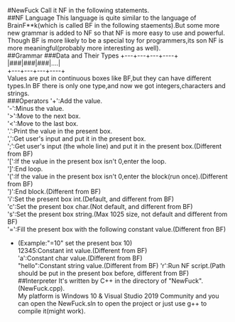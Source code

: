 #NewFuck 
Call it NF in the following statements.  
##NF Language 
This language is quite similar to the language of BrainF**k(which is called BF in the following staements).But some more new grammar is added to NF so that NF is more easy to use and powerful.  
Though BF is more likely to be a special toy for programmers,its son NF is more meaningful(probably more interesting as well).  
##Grammar
###Data and Their Types
+---+---+---+----+  
|###|###|###|....|  
+---+---+---+----+  
Values are put in continuous boxes like BF,but they can have different types.In BF there is only one type,and now we got integers,characters and strings.  
###Operators
'+':Add the value.  
'-':Minus the value.  
'>':Move to the next box.  
'<':Move to the last box.  
'.':Print the value in the present box.  
',':Get user's input and put it in the present box.  
';':Get user's input (the whole line) and put it in the present box.(Different from BF)  
'[':If the value in the present box isn't 0,enter the loop.  
']':End loop.  
'(':If the value in the present box isn't 0,enter the block(run once).(Different from BF)  
')':End block.(Different from BF)  
'i':Set the present box int.(Default, and different from BF)  
'c':Set the present box char.(Not default, and different from BF)  
's':Set the present box string.(Max 1025 size, not default and different from BF)  
'=':Fill the present box with the following constant value.(Different fron BF)  
* (Example:"=10" set the present box 10)  
12345:Constant int value.(Different from BF)  
'a':Constant char value.(Different from BF)  
"hello":Constant string value.(Different from BF)
'r':Run NF script.(Path should be put in the present box before, different from BF)  
##Interpreter
It's written by C++ in the directory of "NewFuck".(NewFuck.cpp).  
My platform is Windows 10 & Visual Studio 2019 Community and you can open the NewFuck.sln to open the project or just use g++ to compile it(might work).  
